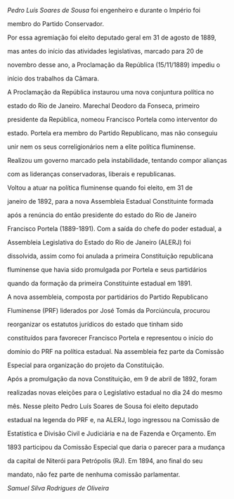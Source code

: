 

*Pedro Luís Soares de Sousa* foi engenheiro e durante o Império foi

membro do Partido Conservador.



Por essa agremiação foi eleito deputado geral em 31 de agosto de 1889,

mas antes do início das atividades legislativas, marcado para 20 de

novembro desse ano, a Proclamação da República (15/11/1889) impediu o

início dos trabalhos da Câmara.



A Proclamação da República instaurou uma nova conjuntura política no

estado do Rio de Janeiro. Marechal Deodoro da Fonseca, primeiro

presidente da República, nomeou Francisco Portela como interventor do

estado. Portela era membro do Partido Republicano, mas não conseguiu

unir nem os seus correligionários nem a elite política fluminense.

Realizou um governo marcado pela instabilidade, tentando compor alianças

com as lideranças conservadoras, liberais e republicanas.



Voltou a atuar na política fluminense quando foi eleito, em 31 de

janeiro de 1892, para a nova Assembleia Estadual Constituinte formada

após a renúncia do então presidente do estado do Rio de Janeiro

Francisco Portela (1889-1891). Com a saída do chefe do poder estadual, a

Assembleia Legislativa do Estado do Rio de Janeiro (ALERJ) foi

dissolvida, assim como foi anulada a primeira Constituição republicana

fluminense que havia sido promulgada por Portela e seus partidários

quando da formação da primeira Constituinte estadual em 1891.



A nova assembleia, composta por partidários do Partido Republicano

Fluminense (PRF) liderados por José Tomás da Porciúncula, procurou

reorganizar os estatutos jurídicos do estado que tinham sido

constituídos para favorecer Francisco Portela e representou o início do

domínio do PRF na política estadual. Na assembleia fez parte da Comissão

Especial para organização do projeto da Constituição.



Após a promulgação da nova Constituição, em 9 de abril de 1892, foram

realizadas novas eleições para o Legislativo estadual no dia 24 do mesmo

mês. Nesse pleito Pedro Luís Soares de Sousa foi eleito deputado

estadual na legenda do PRF e, na ALERJ, logo ingressou na Comissão de

Estatística e Divisão Civil e Judiciária e na de Fazenda e Orçamento. Em

1893 participou da Comissão Especial que daria o parecer para a mudança

da capital de Niterói para Petrópolis (RJ). Em 1894, ano final do seu

mandato, não fez parte de nenhuma comissão parlamentar.



*Samuel Silva Rodrigues de Oliveira*



